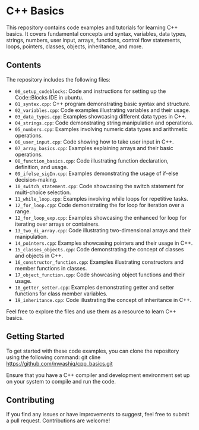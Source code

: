 # C++ Basics

This repository contains code examples and tutorials for learning C++ basics. It covers fundamental concepts and syntax, variables, data types, strings, numbers, user input, arrays, functions, control flow statements, loops, pointers, classes, objects, inheritance, and more.

## Contents

The repository includes the following files:

- `00_setup_codeblocks`: Code and instructions for setting up the Code::Blocks IDE in ubuntu.
- `01_syntex.cpp`: C++ program demonstrating basic syntax and structure.
- `02_variables.cpp`: Code examples illustrating variables and their usage.
- `03_data_types.cpp`: Examples showcasing different data types in C++.
- `04_strings.cpp`: Code demonstrating string manipulation and operations.
- `05_numbers.cpp`: Examples involving numeric data types and arithmetic operations.
- `06_user_input.cpp`: Code showing how to take user input in C++.
- `07_array_basics.cpp`: Examples explaining arrays and their basic operations.
- `08_function_basics.cpp`: Code illustrating function declaration, definition, and usage.
- `09_ifelse_sigIn.cpp`: Examples demonstrating the usage of if-else decision-making.
- `10_switch_statement.cpp`: Code showcasing the switch statement for multi-choice selection.
- `11_while_loop.cpp`: Examples involving while loops for repetitive tasks.
- `12_for_loop.cpp`: Code demonstrating the for loop for iteration over a range.
- `12_for_loop_exp.cpp`: Examples showcasing the enhanced for loop for iterating over arrays or containers.
- `13_two_di_array.cpp`: Code illustrating two-dimensional arrays and their manipulation.
- `14_pointers.cpp`: Examples showcasing pointers and their usage in C++.
- `15_classes_objects.cpp`: Code demonstrating the concept of classes and objects in C++.
- `16_constructor_function.cpp`: Examples illustrating constructors and member functions in classes.
- `17_object_function.cpp`: Code showcasing object functions and their usage.
- `18_getter_setter.cpp`: Examples demonstrating getter and setter functions for class member variables.
- `19_inheritance.cpp`: Code illustrating the concept of inheritance in C++.

Feel free to explore the files and use them as a resource to learn C++ basics.

## Getting Started

To get started with these code examples, you can clone the repository using the following command:
git cline https://github.com/mwashiq/cpp_basics.git


Ensure that you have a C++ compiler and development environment set up on your system to compile and run the code.

## Contributing

If you find any issues or have improvements to suggest, feel free to submit a pull request. Contributions are welcome!
